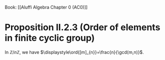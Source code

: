 Book: [[Aluffi Algebra Chapter 0 (AC0)]]
# Proposition II.2.3 (Order of elements in finite cyclic group)
In $\mathbb{Z}/n\mathbb{Z}$, we have $\displaystyle\ord{[m]_{n}}=\frac{n}{\gcd(m,n)}$.